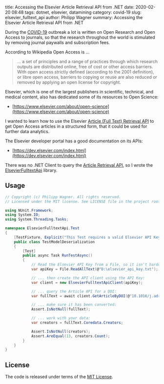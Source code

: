 title: Accessing the Elsevier Article Retrieval API from .NET
date: 2020-02-20 08:48
tags: dotnet, elsevier, datamining
category: covid-19
slug: elsevier_fulltext_api
author: Philipp Wagner
summary: Accessing the Elsevier Article Retrieval API from .NET

During the [COVID-19] outbreak a lot is written on Open Research and Open Access to journals, 
so that the research throughout the world is stimulated by removing journal paywalls and 
subscription fees.

According to Wikipedia Open Access is ...

> ... a set of principles and a range of practices through which research outputs are 
> distributed online, free of cost or other access barriers. With open access strictly 
> defined (according to the 2001 definition), or libre open access, barriers to copying 
> or reuse are also reduced or removed by applying an open license for copyright.

Elsevier, which is one of the largest publishers in scientific, technical, and medical 
content, also has dedicated some of its resources to Open Science:

* [https://www.elsevier.com/about/open-science](https://www.elsevier.com/about/open-science)

I wanted to learn how to use the Elsevier [Article (Full Text) Retrieval API] to get Open Access 
articles in a structured form, that it could be used for further data analytics. 

The Elsevier developer portal has a good documentation on its APIs:

* [https://dev.elsevier.com/index.html](https://dev.elsevier.com/index.html)

There was no .NET Client to query the [Article Retrieval API], so I wrote the [ElsevierFulltextApi] library.

[COVID-19]: https://en.wikipedia.org/wiki/Coronavirus_disease_2019
[Article (Full Text) Retrieval API]: https://dev.elsevier.com/documentation/ArticleRetrievalAPI.wadl
[Article Retrieval API]: https://dev.elsevier.com/documentation/ArticleRetrievalAPI.wadl
[ElsevierFulltextApi]: https://codeberg.org/bytefish/ElsevierFulltextApi

## Usage ##

```csharp
// Copyright (c) Philipp Wagner. All rights reserved.
// Licensed under the MIT license. See LICENSE file in the project root for full license information.

using NUnit.Framework;
using System.IO;
using System.Threading.Tasks;

namespace ElsevierFulltextApi.Test
{
    [TestFixture, Explicit("This Test requires a valid Elsevier API Key")]
    public class TestModelDeserialization
    {
        [Test]
        public async Task RunTestAsync()
        {
            // Read the Elsevier API Key from a File, so it isn't hardcoded here:
            var apiKey = File.ReadAllText(@"D:\elsevier_api_key.txt");

            // ... then create the API client using the API Key:
            var client = new ElsevierFulltextApiClient(apiKey);

            // ... query the Article API for a DOI:
            var fullText = await client.GetArticleByDOI(@"10.1016/j.adro.2019.05.007");

            // ... make sure it has been converted:
            Assert.IsNotNull(fullText);

            // ... work with your data:
            var creators = fullText.Coredata.Creators;

            Assert.IsNotNull(creators);
            Assert.AreEqual(13, creators.Count);
        }
    }
}
```

## License ##

The code is released under terms of the [MIT License].

[MIT License]: https://opensource.org/licenses/MIT
[The Lancet]: https://www.journals.elsevier.com/the-lancet
[John Hopkins University]: [https://systems.jhu.edu/]